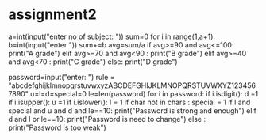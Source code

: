 # assignment2
a=int(input("enter no of subject: "))
sum=0
for i in range(1,a+1):
  b=int(input("enter "))
  sum+=b
avg=sum/a
if avg>=90 and avg<=100:
 print("A grade")
elif avg>=70 and avg<90 :
  print("B grade")
elif avg>=40 and avg<70 :
  print("C grade") 
else:
  print("D grade")


password=input("enter: ")
rule = "abcdefghijklmnopqrstuvwxyzABCDEFGHIJKLMNOPQRSTUVWXYZ1234567890"
u=l=d=special=0
le=len(password)
for i in password:
  if i.isdigit():
    d =1
  if i.isupper():
    u =1
  if i.islower():
    l = 1
  if char not in chars :
    special = 1
if l and special and u and d and le==10:
  print("Password is strong and enough")
elif d and l or le==10:
  print("Password is need to change")
else :
  print("Password is too weak")


